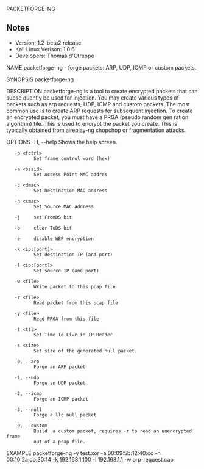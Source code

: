 PACKETFORGE-NG

Notes
-------

 * Version: 1.2-beta2 release  
 * Kali Linux Verison: 1.0.6  
 * Developers: Thomas d'Otreppe

NAME
       packetforge-ng - forge packets: ARP, UDP, ICMP or custom packets.

SYNOPSIS
       packetforge-ng <mode> <options>

DESCRIPTION
       packetforge-ng  is  a  tool to create encrypted packets that can subse
       quently be used for injection. You may create various types of  packets
       such as arp requests, UDP, ICMP and custom packets. The most common use
       is to create ARP requests for subsequent injection.
       To create an encrypted packet, you must have a PRGA (pseudo random gen
       ration  algorithm) file. This is used to encrypt the packet you create.
       This is typically obtained from aireplay-ng chopchop  or  fragmentation
       attacks.

OPTIONS
       -H, --help
              Shows the help screen.

       -p <fctrl>
              Set frame control word (hex)

       -a <bssid>
              Set Access Point MAC addres

       -c <dmac>
              Set Destination MAC address

       -h <smac>
              Set Source MAC address

       -j     set FromDS bit

       -o     clear ToDS bit

       -e     disable WEP encryption

       -k <ip:[port]>
              Set destination IP (and port)

       -l <ip:[port]>
              Set source IP (and port)

       -w <file>
              Write packet to this pcap file

       -r <file>
              Read packet from this pcap file

       -y <file>
              Read PRGA from this file

       -t <ttl>
              Set Time To Live in IP-Header

       -s <size>
              Set size of the generated null packet.

       -0, --arp
              Forge an ARP packet

       -1, --udp
              Forge an UDP packet

       -2, --icmp
              Forge an ICMP packet

       -3, --null
              Forge a llc null packet

       -9, --custom
              Build  a custom packet, requires -r to read an unencrypted frame
              out of a pcap file.

EXAMPLE
       packetforge-ng -y test.xor -a 00:09:5b:12:40:cc -h 00:10:2a:cb:30:14 -k
       192.168.1.100 -l 192.168.1.1 -w arp-request.cap